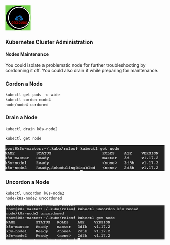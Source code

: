 <img src="images/c4logo.png">

### Kubernetes Cluster Administration

#### Nodes Maintenance
You could isolate a problematic node for further troubleshooting by cordonning it off. You could also drain it while preparing for maintenance.

### Cordon a Node
```
kubectl get pods -o wide
kubectl cordon node4
node/node4 cordoned
```

### Drain a Node
```
kubectl drain k8s-node2
```
```
kubectl get node
```
<img src="images/cordon-node.png">

### Uncordon a Node
```
kubectl uncordon k8s-node2
node/k8s-node2 uncordoned
```

<img src="images/uncordon.png">

